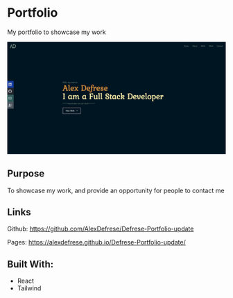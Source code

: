 # Portfolio
My portfolio to showcase my work

![screenshot of homepage](./src/assets/Homescreen.png)

## Purpose
To showcase my work, and provide an opportunity for people to contact me

## Links
Github: https://github.com/AlexDefrese/Defrese-Portfolio-update


Pages: https://alexdefrese.github.io/Defrese-Portfolio-update/


## Built With:
- React
- Tailwind


